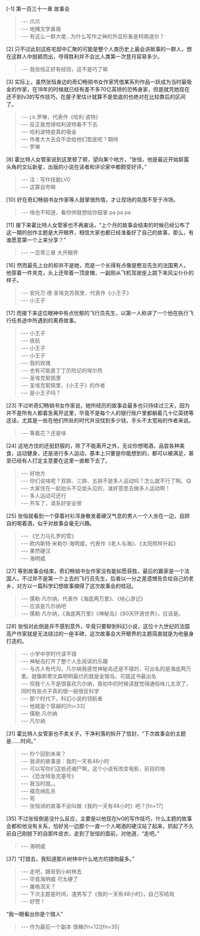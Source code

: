 
[-1] 第一百三十一章 故事会
>--- 爪爪<br>
>--- 地摊文学鼻祖<br>
>--- 有这么一群大佬…为什么写作之神的外显形象是柯南道尔？<br>

[2] 只不过此刻这栋宅邸中汇聚的可能是整个人类历史上最会讲故事的一群人，想在这群人中脱颖而出，夺得胜利并不会比人类第一次登月容易多少。
>--- 我张恒正好有经验，这不是巧了嘛<br>

[3] 实际上，虽然张恒身边的奇幻畅销书女作家凭借某系列作品一跃成为当时最吸金的作家，在18年的时候就已经有差不多70亿英镑的恐怖身家，但是就凭她现在还不到lv3的写作技巧，在屋子里估计就算不是垫底的也绝对在比较靠后的区间了。
>--- j.k.罗琳，代表作《哈利·波特》<br>
>--- 反正我觉得哈利波特看不下去<br>
>--- 哈利波特是真的吸金<br>
>--- 作者大大去会不会给他们垫底呢？期待<br>
>--- 罗琳<br>

[8] 霍比特人女管家说到这里顿了顿，望向某个地方，“张恒，他是最近开始崭露头角的文坛新星，出版的小说在读者和评论家中都颇受好评。”
>--- 注：写作技能LV0<br>
>--- 这算自夸嘛<br>

[10] 好在奇幻畅销书女作家等人鼓掌很热情，才让现场的氛围不至于冷场。
>--- 啥也不知道，看你帅就想给你鼓掌 pa pa pa<br>

[11] 接下来霍比特人女管家也不再废话，“上个月的故事会结束的时候已经公布了这一期的创作主题是大开眼界，相信大家也都已经准备好了自己的故事，那么，有谁愿意第一个上来分享？”
>--- 一百零三章 大开眼界<br>

[16] 然而最先上台的却并不是她，而是一个长得有点像是憨豆先生的法国男人，他穿着一件夹克，头上还带着一顶皮帽，一副刚从飞机驾驶座上跳下来风尘仆仆的样子。
>--- 安托万·德·圣埃克苏佩里，代表作《小王子》<br>
>--- 小王子<br>

[17] 而接下来这位眼神中有点忧郁的飞行员先生，以第一人称讲了一个他在执行飞行任务途中所遇到的离奇故事。
>--- 小王子<br>
>--- 夜航<br>
>--- 小王子<br>
>--- 小王子<br>
>--- 我的玫瑰<br>
>--- 也有可能是丁丁历险记的埃尔热<br>
>--- 圣埃克絮佩里<br>
>--- 圣埃克絮佩里，《小王子》的作者<br>
>--- 是小王子吗？<br>

[23] 不过听奇幻畅销书女作家说，她所经历的故事会最多也只持续过三天，因为并不是所有人都着急离开这里，毕竟不是每个人的银行账户里都躺着几十亿英镑等这话，尤其是一些在他们所处的时代并没找到多少钱，手头不太宽裕的作者来说。
>--- 等着花？还是啥<br>

[24] 这地方住的还挺舒服的，除了不能离开之外，无论你想喝酒，品尝各种美食，运动健身，还是进行多人运动，基本上只要是你能想到的，都可以被满足，甚至已经有人打定主意要在这里一直赖下去了。
>--- 好地方<br>
>--- 你们说啥呢？双排、三排、五排不是多人运动吗？怎么就不行了啊。😋<br>
>--- 大家住在一起抬头不见低头见的，谁好意思去做多人运动啊！<br>
>--- 多人运动可还行<br>
>--- 开车了，请系好安全带<br>

[25] 张恒就看到一个穿着衬衫浑身散发着硬汉气息的男人一个人坐在一边，自顾自的喝着酒，似乎对故事会毫无兴趣。
>--- 《乞力马扎罗的雪》<br>
>--- 欧内斯特·米勒尔·海明威，代表作《老人与海》、《太阳照样升起》<br>
>--- 果然硬汉<br>
>--- 海明威<br>

[27] 等到故事会结束，奇幻畅销书女作家没有能如愿获胜，最后的赢家是一个法国人，不过并不是第一个上去的飞行员先生，后者以一分之差遗憾告负给自己的老乡，对方以一篇科学幻想故事摘得了这次故事会的桂冠。
>--- 儒勒·凡尔纳，代表作《海底两万里》、《地心游记》<br>
>--- 应该是凡尔纳吧<br>
>--- 儒勒·凡尔纳，《海底两万里》《神秘岛》《80天环游世界》，应该是。<br>

[28] 张恒对此倒是并不感到意外，毕竟只要聊到科幻小说，这位十九世纪的法国高产作家就是无法绕过的一座丰碑，这次故事会大开眼界的主题简直就是为他量身打造的。
>--- 小学中学时代读不错<br>
>--- 神秘岛打开了整个人生阅读的乐趣<br>
>--- 与古人有代沟，凡尔纳我感觉神秘岛还是不错的，可出名的是海底两万里。就像斯蒂文森明明最烂的就是金银岛，可就这书最出名<br>
>--- 但我个人不是很喜欢凡尔纳，我初中的时候读就觉得通俗味儿太浓了，同时有些点子真的很一般很反科学<br>
>--- 那个时代下，科幻小说的领航者<br>
>--- 他就是个穿越的[fn=33]<br>
>--- 儒勒.凡尔纳<br>
>--- 凡尔纳<br>

[31] 霍比特人女管家也不卖关子，干净利落的拆开了信封，“下次故事会的主题是……时间。”
>--- 抄个回到未来？<br>
>--- 我讲的故事是：我的一天有48小时<br>
>--- 可以写你们这些还魂尸啊，这个小说有改变电影，前目的地<br>
>--- 《恐龙特急克塞号》<br>
>--- 我当时就。。<br>
>--- 福克纳乱杀<br>
>--- 苟<br>
>--- 张恒讲的故事不会叫做《我的一天有48小时》吧？[fn=17]<br>

[35] 不过张恒倒是没什么反应，主要是以他现在lv0的写作技巧，什么主题的故事会都和他没有关系，恰好另一边那个一直一个人喝酒的硬汉站了起来，抓起了不久前自己刚脱下的自那件皮衣，走到了张恒的面前，对他道，“走吧。”
>--- 海明威<br>

[37] “打猎去，我知道那片树林中什么地方的猎物最多。”
>--- 走吧，跟哥到小树林去<br>
>--- 毕竟海明威 可太硬了<br>
>--- 屠格涅夫？<br>
>--- 下次主题是时间，渣男写了《我的一天有48小时》，自己写结局<br>
>--- 好赞！

“我一眼看出你是个猎人”<br>
>--- 作为最后一个副本 很棒[fn=12][fn=35]<br>
